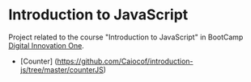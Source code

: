 # Introduction to JavaScript

Project related to the course "Introduction to JavaScript" in BootCamp [Digital Innovation One](https://digitalinnovation.one/).

- [Counter] (https://github.com/Caiocof/introduction-js/tree/master/counterJS)
